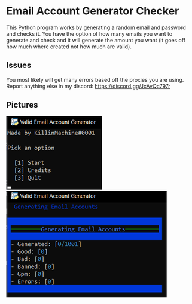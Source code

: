 # Email Account Generator Checker
This Python program works by generating a random email and password and checks it. You have the option of how many emails you want to generate and check and it will generate the amount you want (it goes off how much where created not how much are valid).

## Issues
You most likely will get many errors based off the proxies you are using. Report anything else in my discord: https://discord.gg/JcAvQc797r

## Pictures
![](pictures/1.png)
![](pictures/2.png) 

